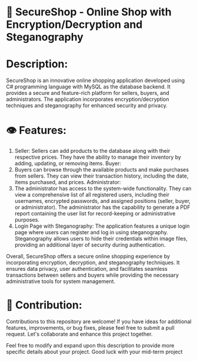 # 🏪 SecureShop - Online Shop with Encryption/Decryption and Steganography

# Description:
SecureShop is an innovative online shopping application developed using C# programming language with MySQL as the database backend. It provides a secure and feature-rich platform for sellers, buyers, and administrators. The application incorporates encryption/decryption techniques and steganography for enhanced security and privacy.

# 👁️ Features:

1. Seller:
Sellers can add products to the database along with their respective prices.
They have the ability to manage their inventory by adding, updating, or removing items.
Buyer:
2. Buyers can browse through the available products and make purchases from sellers.
They can view their transaction history, including the date, items purchased, and prices.
Administrator:
3. The administrator has access to the system-wide functionality.
They can view a comprehensive list of all registered users, including their usernames, encrypted passwords, and assigned positions (seller, buyer, or administrator).
The administrator has the capability to generate a PDF report containing the user list for record-keeping or administrative purposes.
4. Login Page with Steganography:
The application features a unique login page where users can register and log in using steganography.
Steganography allows users to hide their credentials within image files, providing an additional layer of security during authentication.

Overall, SecureShop offers a secure online shopping experience by incorporating encryption, decryption, and steganography techniques. It ensures data privacy, user authentication, and facilitates seamless transactions between sellers and buyers while providing the necessary administrative tools for system management.

# 🤝 Contribution:
Contributions to this repository are welcome! If you have ideas for additional features, improvements, or bug fixes, please feel free to submit a pull request. Let's collaborate and enhance this project together.

Feel free to modify and expand upon this description to provide more specific details about your project. Good luck with your mid-term project
